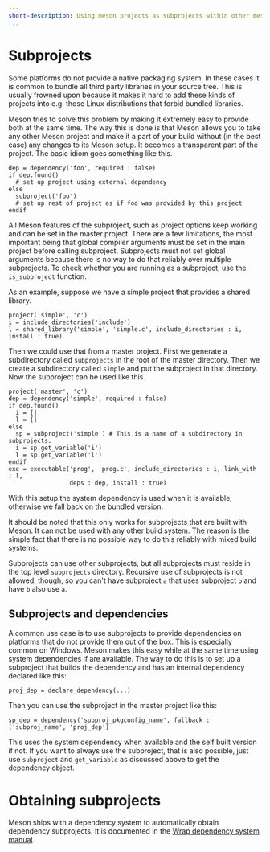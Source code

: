 ```yaml
---
short-description: Using meson projects as subprojects within other meson projects
...
```


# Subprojects

Some platforms do not provide a native packaging system. In these cases it is common to bundle all third party libraries in your source tree. This is usually frowned upon because it makes it hard to add these kinds of projects into e.g. those Linux distributions that forbid bundled libraries.

Meson tries to solve this problem by making it extremely easy to provide both at the same time. The way this is done is that Meson allows you to take any other Meson project and make it a part of your build without (in the best case) any changes to its Meson setup. It becomes a transparent part of the project. The basic idiom goes something like this.

```meson
dep = dependency('foo', required : false)
if dep.found()
  # set up project using external dependency
else
  subproject('foo')
  # set up rest of project as if foo was provided by this project
endif
```

All Meson features of the subproject, such as project options keep working and can be set in the master project. There are a few limitations, the most important being that global compiler arguments must be set in the main project before calling subproject. Subprojects must not set global arguments because there is no way to do that reliably over multiple subprojects. To check whether you are running as a subproject, use the `is_subproject` function.

As an example, suppose we have a simple project that provides a shared library.

```meson
project('simple', 'c')
i = include_directories('include')
l = shared_library('simple', 'simple.c', include_directories : i, install : true)
```

Then we could use that from a master project. First we generate a subdirectory called `subprojects` in the root of the master directory. Then we create a subdirectory called `simple` and put the subproject in that directory. Now the subproject can be used like this.

```meson
project('master', 'c')
dep = dependency('simple', required : false)
if dep.found()
  i = []
  l = []
else
  sp = subproject('simple') # This is a name of a subdirectory in subprojects.
  i = sp.get_variable('i')
  l = sp.get_variable('l')
endif
exe = executable('prog', 'prog.c', include_directories : i, link_with : l,
                 deps : dep, install : true)
```

With this setup the system dependency is used when it is available, otherwise we fall back on the bundled version.

It should be noted that this only works for subprojects that are built with Meson. It can not be used with any other build system. The reason is the simple fact that there is no possible way to do this reliably with mixed build systems.

Subprojects can use other subprojects, but all subprojects must reside in the top level `subprojects` directory. Recursive use of subprojects is not allowed, though, so you can't have subproject `a` that uses subproject `b` and have `b` also use `a`.

## Subprojects and dependencies

A common use case is to use subprojects to provide dependencies on platforms that do not provide them out of the box. This is especially common on Windows. Meson makes this easy while at the same time using system dependencies if are available. The way to do this is to set up a subproject that builds the dependency and has an internal dependency declared like this:

```meson
proj_dep = declare_dependency(...)
```

Then you can use the subproject in the master project like this:

```meson
sp_dep = dependency('subproj_pkgconfig_name', fallback : ['subproj_name', 'proj_dep']
```

This uses the system dependency when available and the self built version if not. If you want to always use the subproject, that is also possible, just use `subproject` and `get_variable` as discussed above to get the dependency object.

# Obtaining subprojects

Meson ships with a dependency system to automatically obtain dependency subprojects. It is documented in the [Wrap dependency system manual](Wrap-dependency-system-manual.md).

